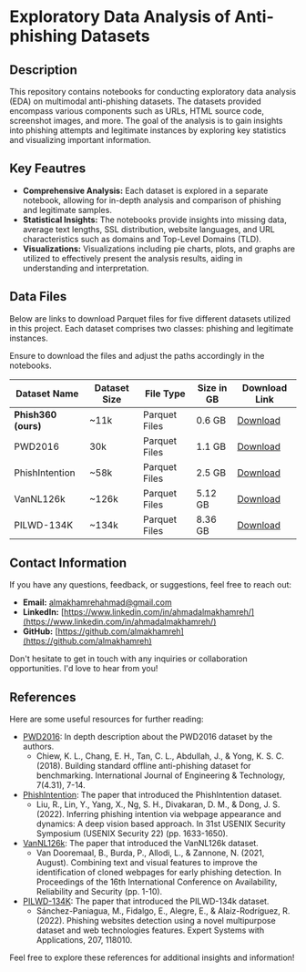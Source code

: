# Exploratory Data Analysis of Anti-phishing Datasets

## Description
This repository contains notebooks for conducting exploratory data analysis (EDA) on multimodal anti-phishing datasets. The datasets provided encompass various components such as URLs, HTML source code, screenshot images, and more. The goal of the analysis is to gain insights into phishing attempts and legitimate instances by exploring key statistics and visualizing important information.

## Key Feautres

- **Comprehensive Analysis:** Each dataset is explored in a separate notebook, allowing for in-depth analysis and comparison of phishing and legitimate samples.
- **Statistical Insights:** The notebooks provide insights into missing data, average text lengths, SSL distribution, website languages, and URL characteristics such as domains and Top-Level Domains (TLD).
- **Visualizations:** Visualizations including pie charts, plots, and graphs are utilized to effectively present the analysis results, aiding in understanding and interpretation.

## Data Files

Below are links to download Parquet files for five different datasets utilized in this project. Each dataset comprises two classes: phishing and legitimate instances.

Ensure to download the files and adjust the paths accordingly in the notebooks.

| Dataset Name | Dataset Size |  File Type              | Size in GB   |  Download Link   |
|--------------|---------------|---------|-------------------------------------------|--------------|
| **Phish360 (ours)** | ~11k | Parquet Files    | 0.6 GB | [Download](https://drive.google.com/drive/u/1/folders/1ulQYtb63pZlhgcKMuTeiDze1onsY1yKT)  |
| PWD2016       | 30k | Parquet Files    |  1.1 GB | [Download](https://drive.google.com/drive/folders/1IWip7RW_p8iISYMAT-Db_pFIp4BWb_sn?usp=drive_link)  |
| PhishIntention | ~58k | Parquet Files    | 2.5 GB | [Download](https://drive.google.com/drive/folders/1VsApDC3kYFu7HJ2joYN-klG4jIvOQLkQ?usp=drive_link) | 
| VanNL126k | ~126k| Parquet Files    |  5.12 GB | [Download](https://drive.google.com/drive/folders/1JzcYGREyEewglE-uWWZqdQA8Sz0iBiWh?usp=drive_link) |
| PILWD-134K | ~134k | Parquet Files    |  8.36 GB | [Download](https://drive.google.com/drive/u/2/folders/1TYwUehoq4pFGYnvn8iXQqtSbS788mgLi)  |




## Contact Information

If you have any questions, feedback, or suggestions, feel free to reach out:

- **Email:** almakhamrehahmad@gmail.com
- **LinkedIn:** [https://www.linkedin.com/in/ahmadalmakhamreh/](https://www.linkedin.com/in/ahmadalmakhamreh/)
- **GitHub:** [https://github.com/almakhamreh](https://github.com/almakhamreh)

Don't hesitate to get in touch with any inquiries or collaboration opportunities. I'd love to hear from you!



## References

Here are some useful resources for further reading:

- [PWD2016](https://www.researchgate.net/profile/Colin-Choon-Lin-Tan/publication/329554848_Building_Standard_Offline_Anti-phishing_Dataset_for_Benchmarking/links/5c0f24374585157ac1b9194e/Building-Standard-Offline-Anti-phishing-Dataset-for-Benchmarking.pdf): In depth description about the PWD2016 dataset by the authors.
  - Chiew, K. L., Chang, E. H., Tan, C. L., Abdullah, J., & Yong, K. S. C. (2018). Building standard offline anti-phishing dataset for benchmarking. International Journal of Engineering & Technology, 7(4.31), 7-14.
- [PhishIntention](https://www.usenix.org/system/files/sec22-liu-ruofan.pdf): The paper that introduced the PhishIntention dataset.
    - Liu, R., Lin, Y., Yang, X., Ng, S. H., Divakaran, D. M., & Dong, J. S. (2022). Inferring phishing intention via webpage appearance and dynamics: A deep vision based approach. In 31st USENIX Security Symposium (USENIX Security 22) (pp. 1633-1650).
- [VanNL126k](https://dl.acm.org/doi/abs/10.1145/3465481.3470112): The paper that introduced the VanNL126k dataset.
  - Van Dooremaal, B., Burda, P., Allodi, L., & Zannone, N. (2021, August). Combining text and visual features to improve the identification of cloned webpages for early phishing detection. In Proceedings of the 16th International Conference on Availability, Reliability and Security (pp. 1-10).
- [PILWD-134K](https://www.sciencedirect.com/science/article/pii/S0957417422012301): The paper that introduced the PILWD-134k dataset.
  - Sánchez-Paniagua, M., Fidalgo, E., Alegre, E., & Alaiz-Rodríguez, R. (2022). Phishing websites detection using a novel multipurpose dataset and web technologies features. Expert Systems with Applications, 207, 118010.

Feel free to explore these references for additional insights and information!
